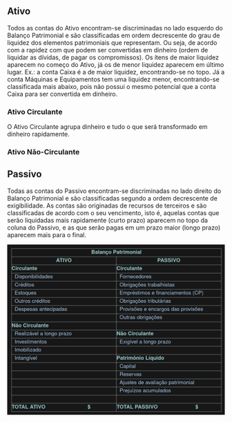 ## Ativo

Todos as contas do Ativo encontram-se discriminadas no lado esquerdo do Balanço Patrimonial e são classificadas em ordem decrescente do grau de liquidez dos elementos patrimoniais que representam. Ou seja, de acordo com a rapidez com que podem ser convertidas em dinheiro (ordem de liquidar as dívidas, de pagar os compromissos). Os ítens de maior liquidez aparecem no começo do Ativo, já os de menor liquidez aparecem em último lugar. Ex.: a conta Caixa é a de maior liquidez, encontrando-se no topo. Já a conta Máquinas e Equipamentos tem uma liquidez menor, encontrando-se classificada mais abaixo, pois não possui o mesmo potencial que a conta Caixa para ser convertida em dinheiro.

### Ativo Circulante

O Ativo Circulante agrupa dinheiro e tudo o que será transformado em dinheiro rapidamente.

### Ativo Não-Circulante

## Passivo 

Todas as contas do Passivo encontram-se discriminadas no lado direito do Balanço Patrimonial e são classificadas segundo a ordem decrescente de exigibilidade. As contas são originadas de recursos de terceiros e são classificadas de acordo com o seu vencimento, isto é, aquelas contas que serão liquidadas mais rapidamente (curto prazo) aparecem no topo da coluna do Passivo, e as que serão pagas em um prazo maior (longo prazo) aparecem mais para o final.

![](2018-08-26-12-27-05.png)